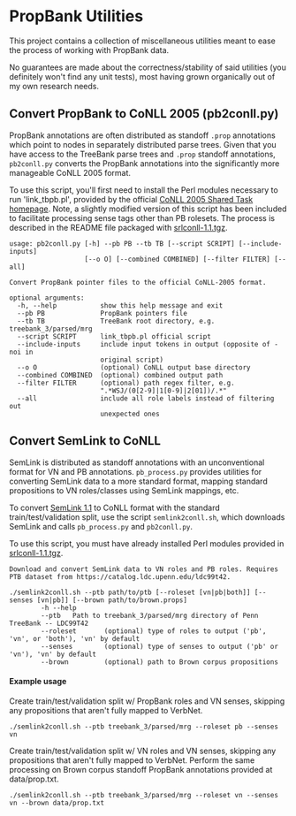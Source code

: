 # PropBank Utilities

This project contains a collection of miscellaneous utilities meant to ease the process of working with PropBank data.

No guarantees are made about the correctness/stability of said utilities (you definitely won't find any unit tests),
most having grown organically out of my own research needs.

## Convert PropBank to CoNLL 2005 (pb2conll.py)
PropBank annotations are often distributed as standoff `.prop` annotations which point to nodes in separately distributed
parse trees. Given that you have access to the TreeBank parse trees and `.prop` standoff annotations, `pb2conll.py` converts
the PropBank annotations into the significantly more manageable CoNLL 2005 format.

To use this script, you'll first need to install the Perl modules necessary to run 'link_tbpb.pl', provided by the official
[CoNLL 2005 Shared Task homepage](http://www.lsi.upc.edu/~srlconll/soft.html#srlconll).
Note, a slightly modified version of this script has been included to facilitate processing sense tags other than PB rolesets.
The process is described in the README file packaged with [srlconll-1.1.tgz](http://www.lsi.upc.edu/~srlconll/srlconll-1.1.tgz).

```
usage: pb2conll.py [-h] --pb PB --tb TB [--script SCRIPT] [--include-inputs]
                   [--o O] [--combined COMBINED] [--filter FILTER] [--all]

Convert PropBank pointer files to the official CoNLL-2005 format.

optional arguments:
  -h, --help           show this help message and exit
  --pb PB              PropBank pointers file
  --tb TB              TreeBank root directory, e.g. treebank_3/parsed/mrg
  --script SCRIPT      link_tbpb.pl official script
  --include-inputs     include input tokens in output (opposite of -noi in
                       original script)
  --o O                (optional) CoNLL output base directory
  --combined COMBINED  (optional) combined output path
  --filter FILTER      (optional) path regex filter, e.g.
                       ".*WSJ/(0[2-9]|1[0-9]|2[01])/.*"
  --all                include all role labels instead of filtering out
                       unexpected ones
```

## Convert SemLink to CoNLL
SemLink is distributed as standoff annotations with an unconventional format for VN and PB annotations. `pb_process.py` provides
utilities for converting SemLink data to a more standard format, mapping standard propositions to VN roles/classes using
SemLink mappings, etc.

To convert [SemLink 1.1](https://verbs.colorado.edu/semlink/) to CoNLL format with the standard train/test/validation split,
use the script `semlink2conll.sh`, which downloads SemLink and calls `pb_process.py` and `pb2conll.py`.

To use this script, you must have already installed Perl modules provided in
[srlconll-1.1.tgz](http://www.lsi.upc.edu/~srlconll/srlconll-1.1.tgz).

```
Download and convert SemLink data to VN roles and PB roles. Requires PTB dataset from https://catalog.ldc.upenn.edu/ldc99t42.

./semlink2conll.sh --ptb path/to/ptb [--roleset [vn|pb|both]] [--senses [vn|pb]] [--brown path/to/brown.props]
        -h --help
        --ptb   Path to treebank_3/parsed/mrg directory of Penn TreeBank -- LDC99T42
        --roleset       (optional) type of roles to output ('pb', 'vn', or 'both'), 'vn' by default
        --senses        (optional) type of senses to output ('pb' or 'vn'), 'vn' by default
        --brown         (optional) path to Brown corpus propositions

```

#### Example usage
Create train/test/validation split w/ PropBank roles and VN senses, skipping any propositions that aren't fully mapped to VerbNet.
```
./semlink2conll.sh --ptb treebank_3/parsed/mrg --roleset pb --senses vn
```

Create train/test/validation split w/ VN roles and VN senses, skipping any propositions that aren't fully mapped to VerbNet.
Perform the same processing on Brown corpus standoff PropBank annotations provided at data/prop.txt.
```
./semlink2conll.sh --ptb treebank_3/parsed/mrg --roleset vn --senses vn --brown data/prop.txt
```